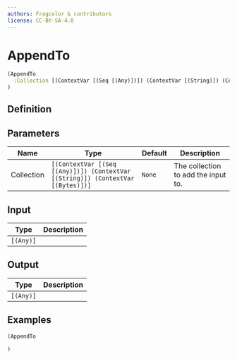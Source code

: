 ```yaml
---
authors: Fragcolor & contributors
license: CC-BY-SA-4.0
---
```



# AppendTo

```clojure
(AppendTo
  :Collection [(ContextVar [(Seq [(Any)])]) (ContextVar [(String)]) (ContextVar [(Bytes)])]
)
```


## Definition




## Parameters

| Name | Type | Default | Description |
|------|------|---------|-------------|
| Collection | `[(ContextVar [(Seq [(Any)])]) (ContextVar [(String)]) (ContextVar [(Bytes)])]` | `None` | The collection to add the input to. |


## Input

| Type | Description |
|------|-------------|
| `[(Any)]` |  |


## Output

| Type | Description |
|------|-------------|
| `[(Any)]` |  |


## Examples

```clojure
(AppendTo

)
```
